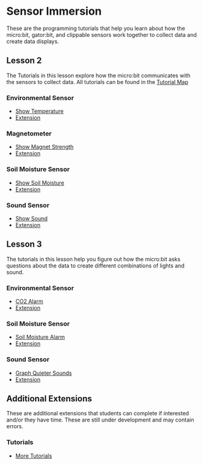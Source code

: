 # Sensor Immersion
These are the programming tutorials that help you learn about how the micro:bit, gator:bit, and clippable sensors work together to collect data and create data displays.

## Lesson 2
The Tutorials in this lesson explore how the micro:bit communicates with the sensors to collect data. All tutorials can be found in the [Tutorial Map](https://docs.google.com/drawings/d/1Cfq3PsHViKyz9FbNSpiBF1zwq3tw11_Hm3buSEKKluY/edit?usp=sharing)

### Environmental Sensor
* [Show Temperature](https://makecode.microbit.org/#tutorial:42338-14658-44576-54800)
* [Extension](https://makecode.microbit.org/#tutorial:04257-47319-32720-04849)

### Magnetometer
* [Show Magnet Strength](https://makecode.microbit.org/#tutorial:29709-26446-53329-29210)
* [Extension](https://makecode.microbit.org/#tutorial:65673-32947-10790-55062)

### Soil Moisture Sensor
* [Show Soil Moisture](https://makecode.microbit.org/#tutorial:38391-73018-48758-58680)
* [Extension](https://makecode.microbit.org/#tutorial:46806-59054-49994-14601)

### Sound Sensor
* [Show Sound](https://makecode.microbit.org/#tutorial:49644-10067-20419-63179)
* [Extension](https://makecode.microbit.org/#tutorial:45581-39253-96150-50774)

## Lesson 3
The tutorials in this lesson help you figure out how the micro:bit asks questions about the data to create different combinations of lights and sound.

### Environmental Sensor
* [CO2 Alarm](https://makecode.microbit.org/#tutorial:79008-21159-90499-13245)
* [Extension](https://makecode.microbit.org/#tutorial:55342-88867-27225-82602)


### Soil Moisture Sensor
* [Soil Moisture Alarm](https://makecode.microbit.org/#tutorial:93423-66923-86309-61867)
* [Extension](https://makecode.microbit.org/#tutorial:82169-39635-74988-22085)

### Sound Sensor
* [Graph Quieter Sounds](https://makecode.microbit.org/#tutorial:55989-53790-98115-17671)
* [Extension](https://makecode.microbit.org/#tutorial:92199-60888-44740-20925)


## Additional Extensions
These are additional extensions that students can complete if interested and/or they have time. These are still under development and may contain errors.

### Tutorials
* [More Tutorials](https://docs.google.com/drawings/d/1AyRWuEHIU7fZiIr2rk07dumOrBu_qCoHPsybaZwEUN4/edit?usp=sharing)
